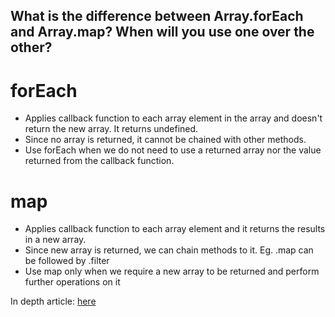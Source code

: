 ## What is the difference between Array.forEach and Array.map? When will you use one over the other?

# forEach
- Applies callback function to each array element in the array and doesn't return the new array. It returns undefined.
- Since no array is returned, it cannot be chained with other methods. 
- Use forEach when we do not need to use a returned array nor the value returned from the callback function.

# map
- Applies callback function to each array element and it returns the results in a new array.
- Since new array is returned, we can chain methods to it. Eg. .map can be followed by .filter
- Use map only when we require a new array to be returned and perform further operations on it

In depth article: [here](https://codeburst.io/javascript-map-vs-foreach-f38111822c0f#:~:text=Well%2C%20the%20forEach()%20method,to%20mutate%20the%20calling%20array.&text=The%20difference%20is%20that%20map,Array%20of%20the%20same%20size.)


